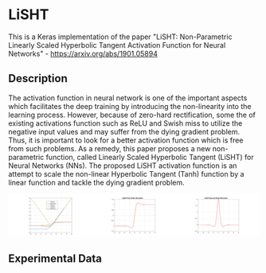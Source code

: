 # LiSHT
This is a Keras implementation of the paper "LiSHT: Non-Parametric Linearly Scaled Hyperbolic Tangent Activation Function for Neural Networks" - https://arxiv.org/abs/1901.05894


## Description
The  activation function in neural network is one of the important aspects which facilitates the deep training by introducing the non-linearity into the learning process. However, because of zero-hard rectification, some the of existing activations function  such as ReLU and Swish miss to utilize the negative input values and may suffer from the dying gradient problem. Thus, it is important to look for a better activation function which is free from such problems. As a remedy, this paper proposes a new non-parametric function, called Linearly Scaled Hyperbolic Tangent (LiSHT) for Neural Networks (NNs). The proposed LiSHT activation  function is an attempt to scale the non-linear Hyperbolic Tangent (Tanh) function by a linear function and tackle the dying gradient problem.

<img src="assets/activations.png"/>

## Experimental Data
